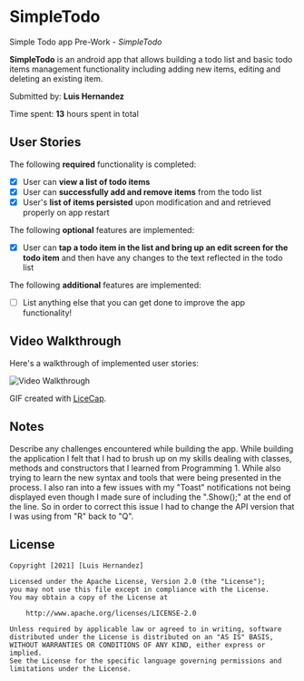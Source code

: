 # SimpleTodo
Simple Todo app
Pre-Work - *SimpleTodo*

**SimpleTodo** is an android app that allows building a todo list and basic todo items management functionality including adding new items, editing and deleting an existing item.

Submitted by: **Luis Hernandez**

Time spent: **13** hours spent in total

## User Stories

The following **required** functionality is completed:

* [x] User can **view a list of todo items**
* [x] User can **successfully add and remove items** from the todo list
* [x] User's **list of items persisted** upon modification and and retrieved properly on app restart

The following **optional** features are implemented:

* [x] User can **tap a todo item in the list and bring up an edit screen for the todo item** and then have any changes to the text reflected in the todo list

The following **additional** features are implemented:

* [ ] List anything else that you can get done to improve the app functionality!

## Video Walkthrough

Here's a walkthrough of implemented user stories:

<img src='http://i.imgur.com/link/to/your/gif/file.gif' title='Video Walkthrough' width='' alt='Video Walkthrough' />

GIF created with [LiceCap](http://www.cockos.com/licecap/).

## Notes

Describe any challenges encountered while building the app.
While building the application I felt that I had to brush up on my skills dealing with classes, methods and constructors that I learned from Programming 1. While also trying to
learn the new syntax and tools that were being presented in the process. I also ran into a few issues with my "Toast" notifications not being displayed even though I made sure 
of including the ".Show();" at the end of the line. So in order to correct this issue I had to change the API version that I was using from "R" back to "Q".

## License

    Copyright [2021] [Luis Hernandez]

    Licensed under the Apache License, Version 2.0 (the "License");
    you may not use this file except in compliance with the License.
    You may obtain a copy of the License at

        http://www.apache.org/licenses/LICENSE-2.0

    Unless required by applicable law or agreed to in writing, software
    distributed under the License is distributed on an "AS IS" BASIS,
    WITHOUT WARRANTIES OR CONDITIONS OF ANY KIND, either express or implied.
    See the License for the specific language governing permissions and
    limitations under the License.
